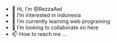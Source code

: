- 👋 Hi, I’m @RezzaAwl
- 👀 I’m interested in indonesia
- 🌱 I’m currently learning web programing
- 💞️ I’m looking to collaborate on here
- 📫 How to reach me ...

<!---
RezzaAwl/RezzaAwl is a ✨ special ✨ repository because its `README.md` (this file) appears on your GitHub profile.
You can click the Preview link to take a look at your changes.
--->
